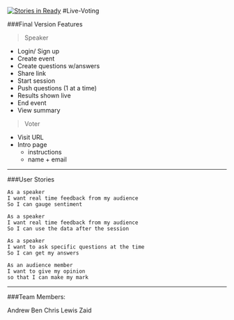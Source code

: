 [![Stories in Ready](https://badge.waffle.io/zlahham/live-voting.png?label=ready&title=Ready)](https://waffle.io/zlahham/live-voting)
#Live-Voting

###Final Version Features

>Speaker
- Login/ Sign up
- Create event
- Create questions w/answers
- Share link
- Start session
- Push questions (1 at a time)
- Results shown live
- End event
- View summary


>Voter
- Visit URL
- Intro page
	- instructions
	- name + email
---

###User Stories

```
As a speaker
I want real time feedback from my audience
So I can gauge sentiment
```
```
As a speaker
I want real time feedback from my audience
So I can use the data after the session
```
```
As a speaker
I want to ask specific questions at the time
So I can get my answers
```
```
As an audience member
I want to give my opinion
so that I can make my mark
```
---
###Team Members:

Andrew
Ben
Chris
Lewis
Zaid


<!-- 
You need to include this hidden file at /config/initializers/pusher.rb
```
Pusher.app_id = ENV['VOTING_PUSHER_APP_ID']
Pusher.key =  ENV['VOTING_PUSHER_KEY']
Pusher.secret = ENV['VOTING_PUSHER_SECRET']
``` -->
